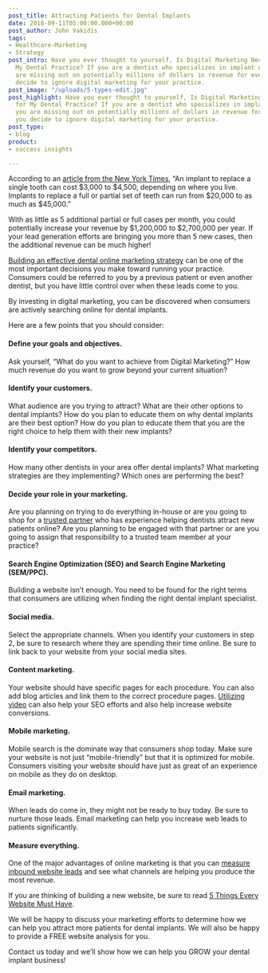 ```yaml
---
post_title: Attracting Patients for Dental Implants
date: 2018-09-11T05:00:00.000+00:00
post_author: John Vakidis
tags:
- Healthcare-Marketing
- Strategy
post_intro: Have you ever thought to yourself, Is Digital Marketing Necessary for
  My Dental Practice? If you are a dentist who specializes in implant dentistry, you
  are missing out on potentially millions of dollars in revenue for every year you
  decide to ignore digital marketing for your practice.
post_image: "/uploads/5-types-edit.jpg"
post_highlight: Have you ever thought to yourself, Is Digital Marketing Necessary
  for My Dental Practice? If you are a dentist who specializes in implant dentistry,
  you are missing out on potentially millions of dollars in revenue for every year
  you decide to ignore digital marketing for your practice.
post_type:
- blog
product:
- success insights

---
```

According to an [article from the New York Times](https://www.nytimes.com/2010/07/31/health/31patient.html), “An implant to replace a single tooth can cost $3,000 to $4,500, depending on where you live. Implants to replace a full or partial set of teeth can run from $20,000 to as much as $45,000.”

With as little as 5 additional partial or full cases per month, you could potentially increase your revenue by $1,200,000 to $2,700,000 per year. If your lead generation efforts are bringing you more than 5 new cases, then the additional revenue can be much higher!

[Building an effective dental online marketing strategy](https://www.practicecfo.com/building-an-effective-dental-online-marketing-strategy/) can be one of the most important decisions you make toward running your practice. Consumers could be referred to you by a previous patient or even another dentist, but you have little control over when these leads come to you.

By investing in digital marketing, you can be discovered when consumers are actively searching online for dental implants.

Here are a few points that you should consider:

#### Define your goals and objectives.

Ask yourself, “What do you want to achieve from Digital Marketing?” How much revenue do you want to grow beyond your current situation?

#### Identify your customers.

What audience are you trying to attract? What are their other options to dental implants? How do you plan to educate them on why dental implants are their best option? How do you plan to educate them that you are the right choice to help them with their new implants?

#### Identify your competitors.

How many other dentists in your area offer dental implants? What marketing strategies are they implementing? Which ones are performing the best?

#### Decide your role in your marketing.

Are you planning on trying to do everything in-house or are you going to shop for a [trusted partner](https://www.aacd.com/index.php?module=express&cmd=newsviewpost&id=11248) who has experience helping dentists attract new patients online? Are you planning to be engaged with that partner or are you going to assign that responsibility to a trusted team member at your practice?

#### Search Engine Optimization (SEO) and Search Engine Marketing (SEM/PPC).

Building a website isn’t enough. You need to be found for the right terms that consumers are utilizing when finding the right dental implant specialist.

#### Social media.

Select the appropriate channels. When you identify your customers in step 2, be sure to research where they are spending their time online. Be sure to link back to your website from your social media sites.

#### Content marketing.

Your website should have specific pages for each procedure. You can also add blog articles and link them to the correct procedure pages. [Utilizing video](https://doctorlogic.com/content/galleries/video-production.html) can also help your SEO efforts and also help increase website conversions.

#### Mobile marketing.

Mobile search is the dominate way that consumers shop today. Make sure your website is not just “mobile-friendly” but that it is optimized for mobile. Consumers visiting your website should have just as great of an experience on mobile as they do on desktop.

#### Email marketing.

When leads do come in, they might not be ready to buy today. Be sure to nurture those leads. Email marketing can help you increase web leads to patients significantly.

#### Measure everything.

One of the major advantages of online marketing is that you can [measure inbound website leads](https://doctorlogic.com/features/opportunities/) and see what channels are helping you produce the most revenue.

If you are thinking of building a new website, be sure to read [5 Things Every Website Must Have](https://doctorlogic.com/content/galleries/five-things-every-website-must-have.html).

We will be happy to discuss your marketing efforts to determine how we can help you attract more patients for dental implants. We will also be happy to provide a FREE website analysis for you.

Contact us today and we’ll show how we can help you GROW your dental implant business!